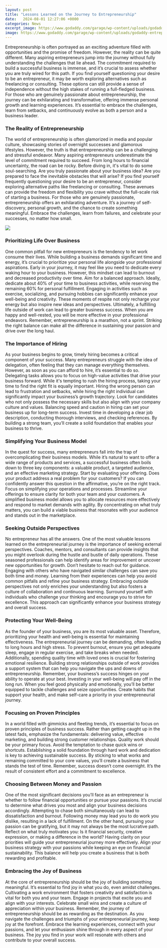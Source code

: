 ```yaml
---
layout: post
title: "Lessons Learned on the Journey to Entrepreneurship"
date:   2024-08-01 12:27:06 +0000
categories: News
excerpt_image: https://www.godaddy.com/garage/wp-content/uploads/godaddy-entrepreneur-journey-four-stages-graphic-1.png
image: https://www.godaddy.com/garage/wp-content/uploads/godaddy-entrepreneur-journey-four-stages-graphic-1.png
---
```


Entrepreneurship is often portrayed as an exciting adventure filled with opportunities and the promise of freedom. However, the reality can be quite different. Many aspiring entrepreneurs jump into the journey without fully understanding the challenges that lie ahead. The commitment required to build a successful business is immense, and it’s crucial to assess whether you are truly wired for this path. 
If you find yourself questioning your desire to be an entrepreneur, it may be worth exploring alternatives such as freelancing or consulting. These options can still provide a sense of independence without the high stakes of running a full-fledged business. For those who are genuinely passionate about entrepreneurship, the journey can be exhilarating and transformative, offering immense personal growth and learning experiences. It’s essential to embrace the challenges, learn from setbacks, and continuously evolve as both a person and a business leader.
### The Reality of Entrepreneurship
The world of entrepreneurship is often glamorized in media and popular culture, showcasing stories of overnight successes and glamorous lifestyles. However, the truth is that entrepreneurship can be a challenging and stressful endeavor. Many aspiring entrepreneurs underestimate the level of commitment required to succeed. From long hours to financial uncertainty, the road can be rocky.
Before diving in, it's vital to do some soul-searching. Are you truly passionate about your business idea? Are you prepared to face the inevitable obstacles that will arise? If you find yourself frequently questioning your desire to be an entrepreneur, consider exploring alternative paths like freelancing or consulting. These avenues can provide the freedom and flexibility you crave without the full-scale risk of starting a business. 
For those who are genuinely passionate, entrepreneurship offers an exhilarating adventure. It’s a journey of self-discovery, personal growth, and the chance to create something meaningful. Embrace the challenges, learn from failures, and celebrate your successes, no matter how small. 

![](https://www.godaddy.com/garage/wp-content/uploads/godaddy-entrepreneur-journey-four-stages-graphic-1.png)
### Prioritizing Life Over Business
One common pitfall for new entrepreneurs is the tendency to let work consume their lives. While building a business demands significant time and energy, it’s crucial to prioritize your personal life alongside your professional aspirations. Early in your journey, it may feel like you need to dedicate every waking hour to your business. However, this mindset can lead to burnout and decreased productivity over time.
Aim for a balanced approach. Ideally, dedicate about 40% of your time to business activities, while reserving the remaining 60% for personal fulfillment. Engaging in activities such as exercise, socializing, and pursuing hobbies can significantly enhance your well-being and creativity. These moments of respite not only recharge your energy but also inspire new ideas and perspectives.
Ultimately, a fulfilling life outside of work can lead to greater business success. When you are happy and well-rested, you will be more effective in your professional endeavors. Remember, entrepreneurship is a marathon, not a sprint. Striking the right balance can make all the difference in sustaining your passion and drive over the long haul.
### The Importance of Hiring
As your business begins to grow, timely hiring becomes a critical component of your success. Many entrepreneurs struggle with the idea of delegation, often feeling that they can manage everything themselves. However, as soon as you can afford to hire, it’s essential to do so. Delegating tasks allows you to focus on high-value activities that drive your business forward.
While it's tempting to rush the hiring process, taking your time to find the right fit is equally important. Hiring the wrong person can lead to frustration and setbacks, while hiring the right individual can significantly impact your business’s growth trajectory. Look for candidates who not only possess the necessary skills but also align with your company culture and values.
Balancing speed and caution in hiring can set your business up for long-term success. Invest time in developing a clear job description, conducting thorough interviews, and checking references. By building a strong team, you’ll create a solid foundation that enables your business to thrive.
### Simplifying Your Business Model
In the quest for success, many entrepreneurs fall into the trap of overcomplicating their business models. While it’s natural to want to offer a wide range of products and services, a successful business often boils down to three key components: a valuable product, a targeted audience, and an effective marketing strategy. 
Start by evaluating your offering. Does your product address a real problem for your customers? If you can confidently answer this question in the affirmative, you’re on the right track. Focus on simplifying your operations and processes. Streamline your offerings to ensure clarity for both your team and your customers.
A simplified business model allows you to allocate resources more effectively and respond to market demands with agility. By concentrating on what truly matters, you can build a viable business that resonates with your audience and stands out in the marketplace.
### Seeking Outside Perspectives
No entrepreneur has all the answers. One of the most valuable lessons learned on the entrepreneurial journey is the importance of seeking external perspectives. Coaches, mentors, and consultants can provide insights that you might overlook during the hustle and bustle of daily operations. These seasoned professionals can help identify areas for improvement or uncover new opportunities for growth.
Don’t hesitate to reach out for guidance. Engaging with others who have navigated similar challenges can save you both time and money. Learning from their experiences can help you avoid common pitfalls and refine your business strategy. 
Embracing outside perspectives not only enriches your understanding but also fosters a culture of collaboration and continuous learning. Surround yourself with individuals who challenge your thinking and encourage you to strive for excellence. This approach can significantly enhance your business strategy and overall success.
### Protecting Your Well-Being
As the founder of your business, you are its most valuable asset. Therefore, prioritizing your health and well-being is essential for maintaining effectiveness. The entrepreneurial journey can be demanding, often leading to long hours and high stress. To prevent burnout, ensure you get adequate sleep, engage in regular exercise, and take breaks when needed.
Additionally, spending quality time with loved ones is crucial for fostering emotional resilience. Building strong relationships outside of work provides a support system that can help you navigate the ups and downs of entrepreneurship. Remember, your business’s success hinges on your ability to operate at your best.
Investing in your well-being will pay off in the long run. When you feel good physically and emotionally, you’ll be better equipped to tackle challenges and seize opportunities. Create habits that support your health, and make self-care a priority in your entrepreneurial journey.
### Focusing on Proven Principles
In a world filled with gimmicks and fleeting trends, it’s essential to focus on proven principles of business success. Rather than getting caught up in the latest fads, emphasize the fundamentals: delivering value, effective marketing, and building strong customer relationships. 
Quality work should be your primary focus. Avoid the temptation to chase quick wins or shortcuts. Establishing a solid foundation through hard work and dedication is key to achieving sustainable success. 
By sticking to what works and remaining committed to your core values, you’ll create a business that stands the test of time. Remember, success doesn’t come overnight. It’s the result of consistent effort and a commitment to excellence.
### Choosing Between Money and Passion
One of the most significant decisions you’ll face as an entrepreneur is whether to follow financial opportunities or pursue your passions. It’s crucial to determine what drives you most and align your business decisions accordingly. Attempting to chase both simultaneously can lead to dissatisfaction and burnout.
Following money may lead you to do work you dislike, resulting in a lack of fulfillment. On the other hand, pursuing your passion can be gratifying, but it may not always be the most lucrative path. Reflect on what truly motivates you: Is it financial security, creative expression, or making a difference in the world? 
Having clarity on your priorities will guide your entrepreneurial journey more effectively. Align your business strategy with your passions while keeping an eye on financial sustainability. This balance will help you create a business that is both rewarding and profitable.
### Embracing the Joy of Business
At the core of entrepreneurship should be the joy of building something meaningful. It’s essential to find joy in what you do, even amidst challenges. Cultivating a work environment that fosters creativity and satisfaction is vital for both you and your team.
Engage in projects that excite you and align with your interests. Celebrate small wins and create a culture of appreciation within your business. Remember, the journey of entrepreneurship should be as rewarding as the destination.
As you navigate the challenges and triumphs of your entrepreneurial journey, keep joy at the forefront. Embrace the learning experiences, connect with your passions, and let your enthusiasm shine through in every aspect of your business. The joy you find in your work will resonate with others and contribute to your overall success.